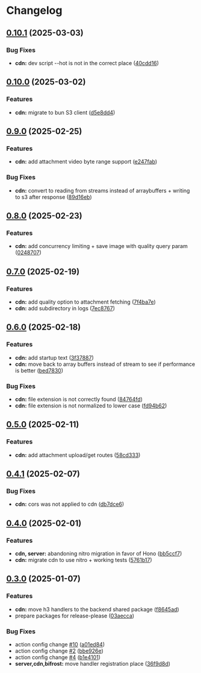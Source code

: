 # Changelog

## [0.10.1](https://github.com/WerdoxDev/Huginn/compare/cdn@v0.10.0...cdn@v0.10.1) (2025-03-03)


### Bug Fixes

* **cdn:** dev script --hot is not in the correct place ([40cdd16](https://github.com/WerdoxDev/Huginn/commit/40cdd1686933f91f830b4e6bb4e468ab54ceffd7))

## [0.10.0](https://github.com/WerdoxDev/Huginn/compare/cdn@v0.9.0...cdn@v0.10.0) (2025-03-02)


### Features

* **cdn:** migrate to bun S3 client ([d5e8dd4](https://github.com/WerdoxDev/Huginn/commit/d5e8dd450ff33bf3328259f7ac571b7c0d4ec42d))

## [0.9.0](https://github.com/WerdoxDev/Huginn/compare/cdn@v0.8.0...cdn@v0.9.0) (2025-02-25)


### Features

* **cdn:** add attachment video byte range support ([e247fab](https://github.com/WerdoxDev/Huginn/commit/e247fab4e393d52e8e17b9843a90719adf26f9ed))


### Bug Fixes

* **cdn:** convert to reading from streams instead of arraybuffers + writing to s3 after response ([89d16eb](https://github.com/WerdoxDev/Huginn/commit/89d16eb283a77d234557aed3562626d8b6ebb698))

## [0.8.0](https://github.com/WerdoxDev/Huginn/compare/cdn@v0.7.0...cdn@v0.8.0) (2025-02-23)


### Features

* **cdn:** add concurrency limiting + save image with quality query param ([0248707](https://github.com/WerdoxDev/Huginn/commit/024870757a6d82d54235db48dac91648a7ace706))

## [0.7.0](https://github.com/WerdoxDev/Huginn/compare/cdn@v0.6.0...cdn@v0.7.0) (2025-02-19)


### Features

* **cdn:** add quality option to attachment  fetching ([7f4ba7e](https://github.com/WerdoxDev/Huginn/commit/7f4ba7e9c192392ffd81ca56a81d920f894edbdb))
* **cdn:** add subdirectory in logs ([7ec8767](https://github.com/WerdoxDev/Huginn/commit/7ec87672da5fdc0434aa08b012ce422245d97182))

## [0.6.0](https://github.com/WerdoxDev/Huginn/compare/cdn@v0.5.0...cdn@v0.6.0) (2025-02-18)


### Features

* **cdn:** add startup text ([3f37887](https://github.com/WerdoxDev/Huginn/commit/3f37887a862290c33fbdb1731dbf2c5807e57667))
* **cdn:** move back to array buffers instead of stream to see if performance is better ([bed7830](https://github.com/WerdoxDev/Huginn/commit/bed78309f636a8b111727286be9bd75e8bc7e95c))


### Bug Fixes

* **cdn:** file extension is not correctly found ([84764fd](https://github.com/WerdoxDev/Huginn/commit/84764fd6786c0dbd00763bb5444cf9293a88f7fe))
* **cdn:** file extension is not normalized to lower case ([fd94b62](https://github.com/WerdoxDev/Huginn/commit/fd94b62320767e1aaff4799a6b09f888f10fac03))

## [0.5.0](https://github.com/WerdoxDev/Huginn/compare/cdn@v0.4.1...cdn@v0.5.0) (2025-02-11)


### Features

* **cdn:** add attachment upload/get routes ([58cd333](https://github.com/WerdoxDev/Huginn/commit/58cd333934bb5979931bf42415de62db2912468e))

## [0.4.1](https://github.com/WerdoxDev/Huginn/compare/cdn@v0.4.0...cdn@v0.4.1) (2025-02-07)


### Bug Fixes

* **cdn:** cors was not applied to cdn ([db7dce6](https://github.com/WerdoxDev/Huginn/commit/db7dce64c6bdf672f49bb91d3cfa1ad779e2db26))

## [0.4.0](https://github.com/WerdoxDev/Huginn/compare/cdn@v0.3.0...cdn@v0.4.0) (2025-02-01)


### Features

* **cdn, server:** abandoning nitro migration in favor of Hono ([bb5ccf7](https://github.com/WerdoxDev/Huginn/commit/bb5ccf73fac4e61c0dfb6750a71e48f81f8baa7d))
* **cdn:** migrate cdn to use nitro + working tests ([5761b17](https://github.com/WerdoxDev/Huginn/commit/5761b177f02c09bf285d29a913d221d0bb6787d3))

## [0.3.0](https://github.com/WerdoxDev/Huginn/compare/cdn-v0.2.0...cdn@v0.3.0) (2025-01-07)


### Features

* **cdn:** move h3 handlers to the backend shared package ([f8645ad](https://github.com/WerdoxDev/Huginn/commit/f8645ad9f048d7e8da9645412958cedcfcc948d8))
* prepare packages for release-please ([03aecca](https://github.com/WerdoxDev/Huginn/commit/03aeccaf204a18a4b0f4764689623806f3d7b1fd))


### Bug Fixes

* action config change [#10](https://github.com/WerdoxDev/Huginn/issues/10) ([a01ed84](https://github.com/WerdoxDev/Huginn/commit/a01ed84645f931bd09fd2351df72c089547ddd9d))
* action config change [#2](https://github.com/WerdoxDev/Huginn/issues/2) ([bbe926e](https://github.com/WerdoxDev/Huginn/commit/bbe926e2b8a68a3a876f1b5422111c5ff0d3c93d))
* action config change [#4](https://github.com/WerdoxDev/Huginn/issues/4) ([b1e4101](https://github.com/WerdoxDev/Huginn/commit/b1e4101f5d89d4f3c8997152163e53b3a59cc072))
* **server,cdn,bifrost:** move handler registration place ([36f9d8d](https://github.com/WerdoxDev/Huginn/commit/36f9d8d005f94509c5e23b52e9a84344db335fcb))
